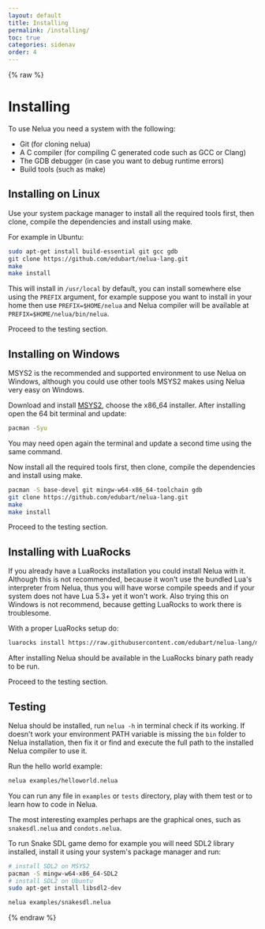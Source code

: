 ```yaml
---
layout: default
title: Installing
permalink: /installing/
toc: true
categories: sidenav
order: 4
---
```


{% raw %}

# Installing

To use Nelua you need a system with the following:

* Git (for cloning nelua)
* A C compiler (for compiling C generated code such as GCC or Clang)
* The GDB debugger (in case you want to debug runtime errors)
* Build tools (such as make)

## Installing on Linux

Use your system package manager to install all the required tools first,
then clone, compile the dependencies and install using make.

For example in Ubuntu:

```bash
sudo apt-get install build-essential git gcc gdb
git clone https://github.com/edubart/nelua-lang.git
make
make install
```

This will install in `/usr/local` by default,
you can install somewhere else using the `PREFIX` argument,
for example suppose you want to install in your home
then use `PREFIX=$HOME/nelua`
and Nelua compiler will be available at `PREFIX=$HOME/nelua/bin/nelua`.

Proceed to the testing section.

## Installing on Windows

MSYS2 is the recommended and supported environment to use Nelua on Windows,
although you could use other tools MSYS2 makes using Nelua very easy on Windows.

Download and install [MSYS2](https://www.msys2.org/), choose the x86_64 installer.
After installing open the 64 bit terminal and update:

```bash
pacman -Syu
```

You may need open again the terminal and update a second time using the same command.

Now install all the required tools first,
then clone, compile the dependencies and install using make.

```bash
pacman -S base-devel git mingw-w64-x86_64-toolchain gdb
git clone https://github.com/edubart/nelua-lang.git
make
make install
```

Proceed to the testing section.

## Installing with LuaRocks

If you already have a LuaRocks installation you could install Nelua with it.
Although this is not recommended,
because it won't use the bundled Lua's interpreter from Nelua,
thus you will have worse compile speeds and if your system does not have Lua 5.3+ yet
it won't work. Also trying this on Windows is not recommend,
because getting LuaRocks to work there is troublesome.

With a proper LuaRocks setup do:

```bash
luarocks install https://raw.githubusercontent.com/edubart/nelua-lang/master/rockspecs/nelua-dev-1.rockspec
```

After installing Nelua should be available in the LuaRocks binary path ready to be run.

Proceed to the testing section.

## Testing

Nelua should be installed, run `nelua -h` in terminal check if its working.
If doesn't work your environment PATH variable is missing the `bin` folder to Nelua installation,
then fix it or find and execute the full path to the installed Nelua compiler to use it.

Run the hello world example:

```bash
nelua examples/helloworld.nelua
```

You can run any file in `examples` or `tests` directory,
play with them test or to learn how to code in Nelua.

The most interesting examples perhaps are the graphical ones,
such as `snakesdl.nelua` and `condots.nelua`.

To run Snake SDL game demo for example you will need SDL2 library installed,
install it using your system's package manager and run:

```bash
# install SDL2 on MSYS2
pacman -S mingw-w64-x86_64-SDL2
# install SDL2 on Ubuntu
sudo apt-get install libsdl2-dev

nelua examples/snakesdl.nelua
```

{% endraw %}
